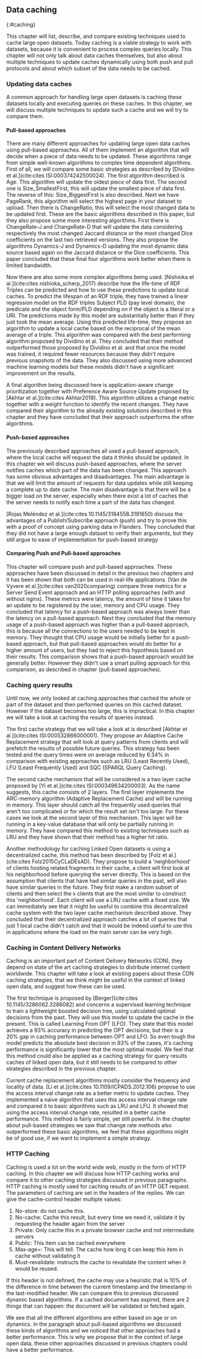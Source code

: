 ## Data caching
{:#caching}

This chapter will list, describe, and compare existing techniques used to cache large open datasets.
Today caching is a viable strategy to work with datasets, because it is convenient to process complex queries locally.
This chapter will not only talk about data caches themselves, but also about multiple techniques to update caches dynamically using both push and pull protocols and about which subset of the data needs to be cached.

### Updating data caches
A common approach for handling large open datasets is caching these datasets locally and executing queries on these caches. In this chapter, we will discuss multiple techniques to update such a cache and we will try to compare them.

#### Pull-based approaches
There are many different approaches for updating large open data caches using pull-based approaches. All of them implement an algorithm that will decide when a piece of data needs to be updated. These algorithms range from simple well-known algorithms to complex time dependent algorithms. First of all, we will compare some basic strategies as described by [Dividino et al.](cite:cites ISI:000374242500024). The first algorithm described is Age. This algorithm will update the oldest piece of data first. The second one is Size_SmallestFirst, this will update the smallest piece of data first. The reverse of this: Size_BiggestFirst is also described. Next we have PageRank, this algorithm will select the highest page in your dataset to upload. Then there is ChangeRatio, this will select the most changed data to be updated first. These are the basic algorithms described in this paper, but they also propose some more interesting algorithms. First there is ChangeRate-J and ChangeRate-D that will update the data considering respectively the most changed Jaccard distance or the most changed Dice coefficients on the last two retrieved versions. They also propose the algorithms Dynamics-J and Dynamics-D updating the most dynamic data source based again on the Jaccard distance or the Dice coefficients. This paper concluded that these final four algorithms work better when there is limited bandwidth.

Now there are also some more complex algorithms being used. [Nishioka et al.](cite:cites nishioka_scherp_2017) describe how the life-time of RDF Triples can be predicted and how to use these predictions to update local caches. To predict the lifespan of an RDF triple, they have trained a linear regression model on the RDF triples Subject PLD (pay level domain), the predicate and the object form/PLD depending on if the object is a literal or a URI. The predictions made by this model are substantially better than if they just took the mean average. Using this predicted life-time, they propose an algorithm to update a local cache based on the reciprocal of the mean average of a triple. This algorithm was compared with the best performing algorithm proposed by Dividino et al. They concluded that their method outperformed those proposed by Dividino et al. and that once the model was trained, it required fewer resources because they didn't require previous snapshots of the data. They also discussed using more advanced machine learning models but these models didn't have a significant improvement on the results.

A final algorithm being discussed here is application-aware change prioritization together with Preference Aware Source Update proposed by [Akhtar et al.](cite:cites Akhtar2018). This algorithm utilizes a change metric together with a weight function to identify the recent changes. They have compared their algorithm to the already existing solutions described in this chapter and they have concluded that their approach outperforms the other algorithms.

#### Push-based approaches
The previously described approaches all used a pull-based approach, where the local cache will request the data it thinks should be updated. In this chapter we will discuss push-based approaches, where the server notifies caches which part of the data has been changed. This approach has some obvious advantages and disadvantages. The main advantage is that we will limit the amount of requests for data updates while still keeping a complete up to date cache. The main disadvantage is that there will be a bigger load on the server, especially when there exist a lot of caches that the server needs to notify each time a part of the data has changed.

[Rojas Meléndez et al.](cite:cites 10.1145/3184558.3191650) discuss the advantages of a Publish/Subscribe approach (push) and try to prove this with a proof of concept using parking data in Flanders. They concluded that they did not have a large enough dataset to verify their arguments, but they still argue to ease of implementation for push-based strategy

#### Comparing Push and Pull-based approaches
This chapter will compare push and pull-based approaches. These approaches have been discussed in detail in the previous two chapters and it has been shown that both can be used in real-life applications. [Van de Vyvere et al.](cite:cites van2020comparing) compare three metrics for a Server Send Event approach and an HTTP polling approaches (with and without nginx). These metrics were latency, the amount of time it takes for an update to be registered by the user, memory and CPU usage. They concluded that latency for a push-based approach was always lower than the latency on a pull-based approach. Next they concluded that the memory usage of a push-based approach was higher than a pull-based approach, this is because all the connections to the users needed to be kept in memory. They thought that CPU usage would be initially better for a push-based approach, but that pull-based approaches would do better for a higher amount of users, but they had to reject this hypothesis based on their results. This comparison shows that a push-based approach would be generally better. However they didn't use a smart pulling approach for this comparison, as described in chapter (pull-based approaches).


### Caching query results
Until now, we only looked at caching approaches that cached the whole or part of the dataset and then performed queries on this cached dataset. However if the dataset becomes too large, this is impractical. In this chapter we will take a look at caching the results of queries instead.

The first cache strategy that we will take a look at is described [Akhtar et al.](cite:cites ISI:000532866000001). They propose an Adaptive Cache Replacement strategy that will look at query patterns from clients and will prefetch the results of possible future queries. This strategy has been tested and the query times were on average reduced by 6.34% in comparison with existing approaches such as LRU (Least Recently Used), LFU (Least Frequently Used) and SQC (SPARQL Query Caching).

The second cache mechanism that will be considered is a two layer cache proposed by [Yi et al.](cite:cites ISI:000349634200003). As the name suggests, this cache consists of 2 layers. The first layer implements the ARC-memory algorithm (Adaptive Replacement Cache) and will be running in memory. This layer should catch all the frequently used queries that aren't too complicated or for which the result set isn't too large. For these cases we look at the second layer of this mechanism. This layer will be running in a key-value database that will only be partially running in memory. They have compared this method to existing techniques such as LRU and they have shown that their method has a higher hit ratio.

Another methodology for caching Linked Open datasets is using a decentralized cache, this method has been described by [Folz et al.](cite:cites Folz2015CyCLaDEsAD). They propose to build a 'neighborhood' of clients hosting related fragments in their cache, a client will first look at his neighborhood before querying the server directly. This is based on the assumption that clients that have had similar queries in the past, will also have similar queries in the future. They first make a random subset of clients and then select the `k` clients that are the most similar to construct this 'neighborhood'. Each client will use a LRU cache with a fixed size. We can immediately see that it might be useful to combine this decentralized cache system with the two layer cache mechanism described above. They concluded that their decentralized approach catches a lot of queries that just 1 local cache didn't catch and that it would be indeed useful to use this in applications where the load on the main server can be very high.

### Caching in Content Delivery Networks
Caching is an important part of Content Delivery Networks (CDN), they depend on state of the art caching strategies to distribute internet content worldwide.
This chapter will take a look at existing papers about these CDN caching strategies, that we think might be useful in the context of linked open data, and suggest how these can be used.

<!-- Not "Berget et al.", it's one person -->
The first technique is proposed by [Berger](cite:cites 10.1145/3286062.3286082) and concerns a supervised learning technique to train a lightweight boosted decision tree, using calculated optimal decisions from the past. They will use this model to update the cache in the present. This is called Learning From OPT (LFO). They state that this model achieves a 93% accuracy in predicting the OPT decisions, but their is a 20% gap in caching performance between OPT and LFO. So even tough the model predicts the absolute best decision in 93% of the cases, it's caching performance is significantly lower that the most optimal model. We feel that this method could also be applied as a caching strategy for query results caches of linked open data, but it still needs to be compared to other strategies described in the previous chapter.

Current cache replacement algorithms mostly consider the frequency and locality of data. [Li et al.](cite:cites 10.1109/ICPADS.2012.106) propose to use the access interval change rate as a better metric to update caches. They implemented a naive algorithm that uses this access interval change rate and compared it to basic algorithms such as LRU and LFU. It showed that using the access interval change rate, resulted in a better cache performance. This method is fairly simple, yet still powerful. In the chapter about pull-based strategies we saw that change rate methods also outperformed these basic algorithms, we feel that these algorithms might be of good use, if we want to implement a simple strategy.

### HTTP Caching

Caching is used a lot on the world wide web, mostly in the form of HTTP caching. In this chapter we will discuss how HTTP caching works and compare it to other caching strategies discussed in previous paragraphs.
HTTP caching is mostly used for caching results of an HTTP GET request. The parameters of caching are set in the headers of the replies.  We can give the cache-control header multiple values:

1. No-store: do not cache this.
2. No-cache: Cache this result, but every time we need it, validate it by requesting the header again from the server
3. Private: Only cache this in a private browser cache and not intermediate servers
4. Public: This item can be cached everywhere
5. Max-age=<seconds>: This will tell. The cache how long it can keep this item in cache without validating it
6. Must-revalidate: instructs the cache to revalidate the content when it would be reused.

If this header is not defined, the cache may use a heuristic that is 10% of the difference in time between the current timestamp and the timestamp in the last-modified header. We can compare this to previous discussed dynamic based algorithms.
If a cached document has expired, there are 2 things that can happen: the document will be validated or fetched again.

We see that all the different algorithms are either based on age or on dynamics. In the paragraph about pull-based algorithms we discussed these kinds of algorithms and we noticed that other approaches had a better performance. This is why we propose that in the context of large open data, these other approaches discussed in previous chapters could have a better performance.
